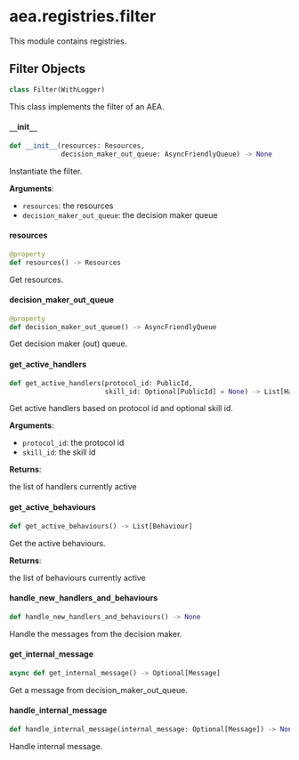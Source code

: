 <a id="aea.registries.filter"></a>

# aea.registries.filter

This module contains registries.

<a id="aea.registries.filter.Filter"></a>

## Filter Objects

```python
class Filter(WithLogger)
```

This class implements the filter of an AEA.

<a id="aea.registries.filter.Filter.__init__"></a>

#### `__`init`__`

```python
def __init__(resources: Resources,
             decision_maker_out_queue: AsyncFriendlyQueue) -> None
```

Instantiate the filter.

**Arguments**:

- `resources`: the resources
- `decision_maker_out_queue`: the decision maker queue

<a id="aea.registries.filter.Filter.resources"></a>

#### resources

```python
@property
def resources() -> Resources
```

Get resources.

<a id="aea.registries.filter.Filter.decision_maker_out_queue"></a>

#### decision`_`maker`_`out`_`queue

```python
@property
def decision_maker_out_queue() -> AsyncFriendlyQueue
```

Get decision maker (out) queue.

<a id="aea.registries.filter.Filter.get_active_handlers"></a>

#### get`_`active`_`handlers

```python
def get_active_handlers(protocol_id: PublicId,
                        skill_id: Optional[PublicId] = None) -> List[Handler]
```

Get active handlers based on protocol id and optional skill id.

**Arguments**:

- `protocol_id`: the protocol id
- `skill_id`: the skill id

**Returns**:

the list of handlers currently active

<a id="aea.registries.filter.Filter.get_active_behaviours"></a>

#### get`_`active`_`behaviours

```python
def get_active_behaviours() -> List[Behaviour]
```

Get the active behaviours.

**Returns**:

the list of behaviours currently active

<a id="aea.registries.filter.Filter.handle_new_handlers_and_behaviours"></a>

#### handle`_`new`_`handlers`_`and`_`behaviours

```python
def handle_new_handlers_and_behaviours() -> None
```

Handle the messages from the decision maker.

<a id="aea.registries.filter.Filter.get_internal_message"></a>

#### get`_`internal`_`message

```python
async def get_internal_message() -> Optional[Message]
```

Get a message from decision_maker_out_queue.

<a id="aea.registries.filter.Filter.handle_internal_message"></a>

#### handle`_`internal`_`message

```python
def handle_internal_message(internal_message: Optional[Message]) -> None
```

Handle internal message.


